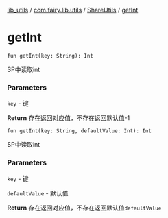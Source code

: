 [lib_utils](../../index.md) / [com.fairy.lib.utils](../index.md) / [ShareUtils](index.md) / [getInt](./get-int.md)

# getInt

`fun getInt(key: String): Int`

SP中读取int

### Parameters

`key` - 键

**Return**
存在返回对应值，不存在返回默认值-1

`fun getInt(key: String, defaultValue: Int): Int`

SP中读取int

### Parameters

`key` - 键

`defaultValue` - 默认值

**Return**
存在返回对应值，不存在返回默认值`defaultValue`


